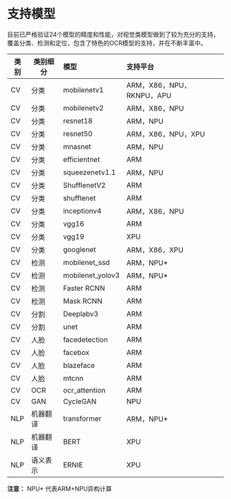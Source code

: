 # 支持模型

目前已严格验证24个模型的精度和性能，对视觉类模型做到了较为充分的支持，覆盖分类、检测和定位，包含了特色的OCR模型的支持，并在不断丰富中。

| 类别 | 类别细分 | 模型 | 支持平台 |
|-|-|:-|:-|
| CV | 分类 | mobilenetv1 | ARM，X86，NPU，RKNPU，APU |
| CV | 分类 | mobilenetv2 | ARM，X86，NPU |
| CV | 分类 | resnet18 | ARM，NPU |
| CV | 分类 | resnet50 | ARM，X86，NPU，XPU |
| CV | 分类 | mnasnet | ARM，NPU |
| CV | 分类 | efficientnet | ARM |
| CV | 分类 | squeezenetv1.1 | ARM，NPU |
| CV | 分类 | ShufflenetV2 | ARM |
| CV | 分类 | shufflenet | ARM |
| CV | 分类 | inceptionv4 | ARM，X86，NPU |
| CV | 分类 | vgg16 | ARM |
| CV | 分类 | vgg19 | XPU|
| CV | 分类 | googlenet | ARM，X86，XPU |
| CV | 检测 | mobilenet_ssd | ARM，NPU* |
| CV | 检测 | mobilenet_yolov3 | ARM，NPU* |
| CV | 检测 | Faster RCNN | ARM |
| CV | 检测 | Mask RCNN | ARM |
| CV | 分割 | Deeplabv3 | ARM |
| CV | 分割 | unet | ARM |
| CV | 人脸 | facedetection | ARM |
| CV | 人脸 | facebox | ARM |
| CV | 人脸 | blazeface | ARM |
| CV | 人脸 | mtcnn | ARM |
| CV | OCR | ocr_attention | ARM |
| CV | GAN | CycleGAN | NPU |
| NLP | 机器翻译 | transformer | ARM，NPU* |
| NLP | 机器翻译 | BERT | XPU |
| NLP | 语义表示 | ERNIE | XPU |

**注意：** NPU* 代表ARM+NPU异构计算
